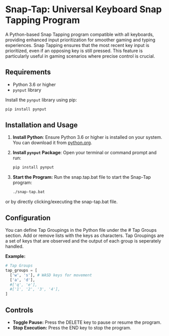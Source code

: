 # Snap-Tap: Universal Keyboard Snap Tapping Program

A Python-based Snap Tapping program compatible with all keyboards, providing enhanced input prioritization for smoother gaming and typing experiences.
Snap Tapping ensures that the most recent key input is prioritized, even if an opposing key is still pressed. This feature is particularly useful in gaming scenarios where precise control is crucial.

## Requirements

- Python 3.6 or higher
- `pynput` library

Install the `pynput` library using pip:

```bash
pip install pynput
```

## Installation and Usage

1. **Install Python**: Ensure Python 3.6 or higher is installed on your system. You can download it from [python.org](https://www.python.org/).

2. **Install `pynput` Package**: Open your terminal or command prompt and run:
   ```bash
   pip install pynput
   ```
3. **Start the Program:** Run the snap.tap.bat file to start the Snap-Tap program:
   ```bash
   ./snap-tap.bat
   ```
  or by directly clicking/executing the snap-tap.bat file.

## Configuration
You can define Tap Groupings in the Python file under the # Tap Groups section. Add or remove lists with the keys as characters. 
Tap Groupings are a set of keys that are observed and the output of each group is seperately handled.

**Example:**

  ```python
# Tap Groups
tap_groups = [
    ['w', 's'], # WASD keys for movement
    ['a', 'd'],  
    #['q', 'e'],
    #['1', '2', '3', '4'],  
]
  ```

## Controls

- **Toggle Pause:** Press the DELETE key to pause or resume the program.
- **Stop Execution:** Press the END key to stop the program.

